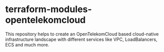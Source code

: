 # terraform-modules-opentelekomcloud
This repository helps to create an OpenTelekomCloud based cloud-native infrastructure landscape with different services like VPC, LoadBalancers, ECS and much more. 
